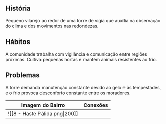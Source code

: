 ## História  
Pequeno vilarejo ao redor de uma torre de vigia que auxilia na observação do clima e dos movimentos nas redondezas.

## Hábitos  
A comunidade trabalha com vigilância e comunicação entre regiões próximas. Cultiva pequenas hortas e mantém animais resistentes ao frio.

## Problemas  
A torre demanda manutenção constante devido ao gelo e às tempestades, e o frio provoca desconforto constante entre os moradores.



| Imagem do Bairro               | Conexões |
| ------------------------------ | -------- |
| ![[8 - Haste Pálida.png\|200]] |          |
